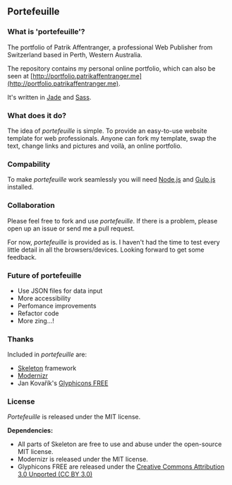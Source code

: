 ## Portefeuille

### What is 'portefeuille'?

 The portfolio of Patrik Affentranger, a professional Web Publisher from Switzerland based in Perth, Western Australia.

 The repository contains my personal online portfolio, which can also be seen at [http://portfolio.patrikaffentranger.me](http://portfolio.patrikaffentranger.me).

 It's written in [Jade](http://jade-lang.com) and [Sass](http://sass-lang.com).


### What does it do?

 The idea of *portefeuille* is simple. To provide an easy-to-use website template for web professionals. Anyone can fork my template, swap the text, change links and pictures and voilà, an online portfolio.


### Compability

 To make *portefeuille* work seamlessly you will need [Node.js](https://nodejs.org) and [Gulp.js](http://gulpjs.com) installed.


### Collaboration

 Please feel free to fork and use *portefeuille*. If there is a problem, please open up an issue or send me a pull request.

 For now, *portefeuille* is provided as is. I haven't had the time to test every little detail in all the browsers/devices.
 Looking forward to get some feedback.


### Future of portefeuille

 - Use JSON files for data input
 - More accessibility
 - Perfomance improvements
 - Refactor code
 - More zing...!


### Thanks

 Included in *portefeuille* are:

 * [Skeleton](https://github.com/dhgamache/Skeleton) framework
 * [Modernizr](http://modernizr.com)
 * Jan Kovařík's [Glyphicons FREE](http://glyphicons.com)


### License

 *Portefeuille* is released under the MIT license.

 **Dependencies:**

 * All parts of Skeleton are free to use and abuse under the open-source MIT license.
 * Modernizr is released under the MIT license.
 * Glyphicons FREE are released under the [Creative Commons Attribution 3.0 Unported (CC BY 3.0)](http://creativecommons.org/licenses/by/3.0/deed.en)
